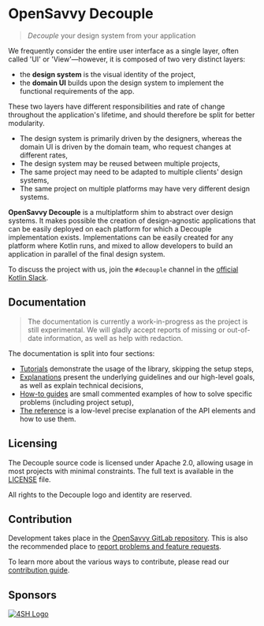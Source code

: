 # OpenSavvy Decouple

> _Decouple_ your design system from your application

We frequently consider the entire user interface as a single layer, often called 'UI' or 'View'—however, it is composed of two very distinct layers:

- the **design system** is the visual identity of the project,
- the **domain UI** builds upon the design system to implement the functional requirements of the app.

These two layers have different responsibilities and rate of change throughout the application's lifetime, and should therefore be split for better modularity.

- The design system is primarily driven by the designers, whereas the domain UI is driven by the domain team, who request changes at different rates,
- The design system may be reused between multiple projects,
- The same project may need to be adapted to multiple clients' design systems,
- The same project on multiple platforms may have very different design systems.

**OpenSavvy Decouple** is a multiplatform shim to abstract over design systems.
It makes possible the creation of design-agnostic applications that can be easily deployed on each platform for which a Decouple implementation exists.
Implementations can be easily created for any platform where Kotlin runs, and mixed to allow developers to build an application in parallel of the final design system.

To discuss the project with us, join the `#decouple` channel in the [official Kotlin Slack](https://kotl.in/slack).

## Documentation

> The documentation is currently a work-in-progress as the project is still experimental.
> We will gladly accept reports of missing or out-of-date information, as well as help with redaction.

The documentation is split into four sections:

- [Tutorials](documentation/README.md#tutorials) demonstrate the usage of the library, skipping the setup steps,
- [Explanations](documentation/README.md#explanations) present the underlying guidelines and our high-level goals, as well as explain technical decisions,
- [How-to guides](documentation/README.md#how-to-guides) are small commented examples of how to solve specific problems (including project setup),
- [The reference](documentation/README.md#the-reference) is a low-level precise explanation of the API elements and how to use them.

## Licensing

The Decouple source code is licensed under Apache 2.0, allowing usage in most projects with minimal constraints.
The full text is available in the [LICENSE](LICENSE) file.

All rights to the Decouple logo and identity are reserved.

## Contribution

Development takes place in the [OpenSavvy GitLab repository](https://gitlab.com/opensavvy/ui/decouple).
This is also the recommended place to [report problems and feature requests](https://gitlab.com/opensavvy/ui/decouple/-/issues).

To learn more about the various ways to contribute, please read our [contribution guide](CONTRIBUTING.md).

## Sponsors

[![4SH Logo](https://www.4sh.fr/assets/img/svg/4sh_logo.svg)](https://www.4sh.fr/)
